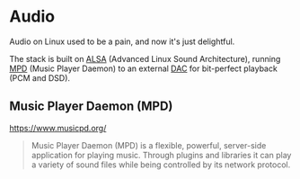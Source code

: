 # Audio

Audio on Linux used to be a pain, and now it's just delightful.

The stack is built on [ALSA](https://www.alsa-project.org/wiki/) (Advanced Linux Sound Architecture), running [MPD](https://www.musicpd.org/) (Music Player Daemon) to an external [DAC](DAC.md) for bit-perfect playback (PCM and DSD).

## Music Player Daemon (MPD)

https://www.musicpd.org/

> Music Player Daemon (MPD) is a flexible, powerful, server-side application for playing music. Through plugins and libraries it can play a variety of sound files while being controlled by its network protocol.
